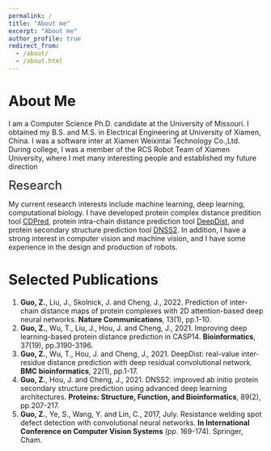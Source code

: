 ```yaml
---
permalink: /
title: "About me"
excerpt: "About me"
author_profile: true
redirect_from: 
  - /about/
  - /about.html
---
```


About Me
====
I am a Computer Science Ph.D. candidate at the University of Missouri. I obtained my B.S. and M.S. in Electrical Engineering at University of Xiamen, China. I was a software inter at Xiamen Weixintai Technology Co.,Ltd. During college, I was a member of the RCS Robot Team of Xiamen University, where I met many interesting people and established my future direction

<font size=5>Research</font> 

My current research interests include machine learning, deep learning, computational biology. I have developed protein complex distance predition tool [CDPred](https://github.com/BioinfoMachineLearning/CDPred), protein intra-chain distance prediction tool [DeepDist](https://github.com/multicom-toolbox/deepdist), and protein secondary structure prediction tool [DNSS2](https://github.com/multicom-toolbox/DNSS2). In addition, I have a strong interest in computer vision and machine vision, and I have some experience in the design and production of robots. 


Selected Publications
======
1.	**Guo, Z.**, Liu, J., Skolnick, J. and Cheng, J., 2022. Prediction of inter-chain distance maps of protein complexes with 2D attention-based deep neural networks. **Nature Communications**, 13(1), pp.1-10.
2.	**Guo, Z.**, Wu, T., Liu, J., Hou, J. and Cheng, J., 2021. Improving deep learning-based protein distance prediction in CASP14. **Bioinformatics**, 37(19), pp.3190-3196.
3.	**Guo, Z.**, Wu, T., Hou, J. and Cheng, J., 2021. DeepDist: real-value inter-residue distance prediction with deep residual convolutional network. **BMC bioinformatics**, 22(1), pp.1-17.
4.	**Guo, Z.**, Hou, J. and Cheng, J., 2021. DNSS2: improved ab initio protein secondary structure prediction using advanced deep learning architectures. **Proteins: Structure, Function, and Bioinformatics**, 89(2), pp.207-217.
5.	**Guo, Z.**, Ye, S., Wang, Y. and Lin, C., 2017, July. Resistance welding spot defect detection with convolutional neural networks. **In International Conference on Computer Vision Systems** (pp. 169-174). Springer, Cham.

